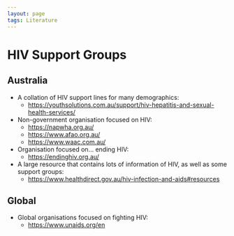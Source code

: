 ```yaml
---
layout: page
tags: Literature 
---
```


#  HIV Support Groups

## Australia

- A collation of HIV support lines for many demographics: 
	- https://youthsolutions.com.au/support/hiv-hepatitis-and-sexual-health-services/
- Non-government organisation focused on HIV:
	- https://napwha.org.au/
	- https://www.afao.org.au/
	- https://www.waac.com.au/
- Organisation focused on… ending HIV:
	- https://endinghiv.org.au/
- A large resource that contains lots of information of HIV, as well as some support groups:
	- https://www.healthdirect.gov.au/hiv-infection-and-aids#resources

## Global

- Global organisations focused on fighting HIV:
	- https://www.unaids.org/en